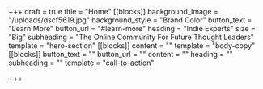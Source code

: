 +++
draft = true
title = "Home"
[[blocks]]
background_image = "/uploads/dscf5619.jpg"
background_style = "Brand Color"
button_text = "Learn More"
button_url = "#learn-more"
heading = "Indie Experts"
size = "Big"
subheading = "The Online Community For Future Thought Leaders"
template = "hero-section"
[[blocks]]
content = ""
template = "body-copy"
[[blocks]]
button_text = ""
button_url = ""
content = ""
heading = ""
subheading = ""
template = "call-to-action"

+++
